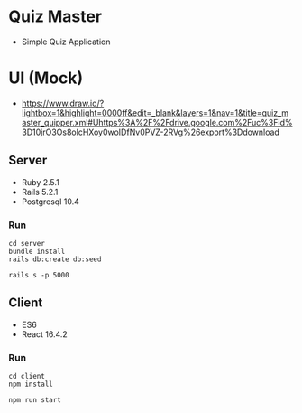 # Quiz Master
- Simple Quiz Application

# UI (Mock)
- https://www.draw.io/?lightbox=1&highlight=0000ff&edit=_blank&layers=1&nav=1&title=quiz_master_quipper.xml#Uhttps%3A%2F%2Fdrive.google.com%2Fuc%3Fid%3D10jrO3Os8olcHXoy0woIDfNv0PVZ-2RVg%26export%3Ddownload

## Server
- Ruby 2.5.1
- Rails 5.2.1
- Postgresql 10.4

### Run

```
cd server
bundle install
rails db:create db:seed

rails s -p 5000
```

## Client
- ES6
- React 16.4.2

### Run

```
cd client
npm install

npm run start
```